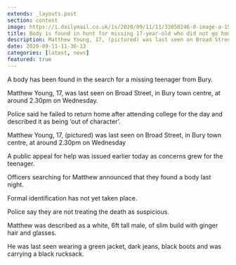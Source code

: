 ```yaml
---
extends: _layouts.post
section: content
image: https://i.dailymail.co.uk/1s/2020/09/11/11/33050246-0-image-a-15_1599819888792.jpg 
title: Body is found in hunt for missing 17-year-old who did not go home after day at college 
description: Matthew Young, 17, (pictured) was last seen on Broad Street, in Bury town centre, at around 2.30pm on Wednesday. 
date: 2020-09-11-11-36-13 
categories: [latest, news] 
featured: true 
--- 
```

A body has been found in the search for a missing teenager from Bury.

Matthew Young, 17, was last seen on Broad Street, in Bury town centre, at around 2.30pm on Wednesday.

Police said he failed to return home after attending college for the day and described it as being ‘out of character’.

Matthew Young, 17, (pictured) was last seen on Broad Street, in Bury town centre, at around 2.30pm on Wednesday

A public appeal for help was issued earlier today as concerns grew for the teenager.

Officers searching for Matthew announced that they found a body last night.

Formal identification has not yet taken place.

Police say they are not treating the death as suspicious.

Matthew was described as a white, 6ft tall male, of slim build with ginger hair and glasses.

He was last seen wearing a green jacket, dark jeans, black boots and was carrying a black rucksack.

